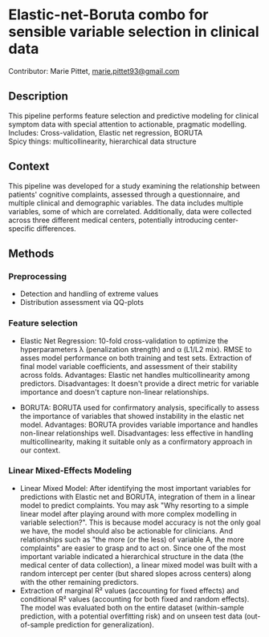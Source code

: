 # Elastic-net-Boruta combo for sensible variable selection in clinical data

Contributor: Marie Pittet, marie.pittet93@gmail.com

## Description ##
This pipeline performs feature selection and predictive modeling for clinical symptom data with special attention to actionable, pragmatic modelling.
Includes: Cross-validation, Elastic net regression, BORUTA   
Spicy things: multicollinearity, hierarchical data structure  


## Context ##
This pipeline was developed for a study examining the relationship between patients' cognitive complaints, assessed through a questionnaire, and multiple clinical and demographic variables. 
The data includes multiple variables, some of which are correlated. Additionally, data were collected across three different medical centers, potentially introducing center-specific differences.


## Methods ##
### Preprocessing ###
- Detection and handling of extreme values
- Distribution assessment via QQ-plots

### Feature selection ### 
- Elastic Net Regression: 10-fold cross-validation to optimize the hyperparameters λ (penalization strength) and α (L1/L2 mix). RMSE to asses model performance on both training and test sets. Extraction of final model variable coefficients, and assessment of their stability across folds.
Advantages: Elastic net handles multicollinearity among predictors.
Disadvantages: It doesn't provide a direct metric for variable importance and doesn't capture non-linear relationships.

- BORUTA: BORUTA used for confirmatory analysis, specifically to assess the importance of variables that showed instability in the elastic net model.
Advantages: BORUTA provides variable importance and handles non-linear relationships well.
Disadvantages: less effective in handling multicollinearity, making it suitable only as a confirmatory approach in our context.

### Linear Mixed-Effects Modeling ###
- Linear Mixed Model: After identifying the most important variables for predictions with Elastic net and BORUTA, integration of them in a linear model to predict complaints. You may ask "Why resorting to a simple linear model after playing around with more complex modelling in variable selection?". This is because model accuracy is not the only goal we have, the model should also be actionable for clinicians. And relationships such as "the more (or the less) of variable A, the more complaints" are easier to grasp and to act on. 
Since one of the most important variable indicated a hierarchical structure in the data (the medical center of data collection), a linear mixed model was built with a random intercept per center (but shared slopes across centers) along with the other remaining predictors.
- Extraction of marginal R² values (accounting for fixed effects) and conditional R² values (accounting for both fixed and random effects). The model was evaluated both on the entire dataset (within-sample prediction, with a potential overfitting risk) and on unseen test data (out-of-sample prediction for generalization).


